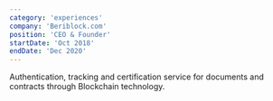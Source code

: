 ```yaml
---
category: 'experiences'
company: 'Beriblock.com'
position: 'CEO & Founder'
startDate: 'Oct 2018'
endDate: 'Dec 2020'
---
```


Authentication, tracking and certification service for documents and contracts through Blockchain technology.

